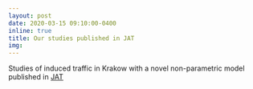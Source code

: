 ```yaml
---
layout: post
date: 2020-03-15 09:10:00-0400
inline: true
title: Our studies published in JAT
img:
---
```



Studies of induced traffic in Krakow with a novel non-parametric model published in [JAT](https://www.linkedin.com/posts/oded-cats-45282223_modelling-the-effects-of-real-time-crowding-activity-6706114567430266880-C9uB)
